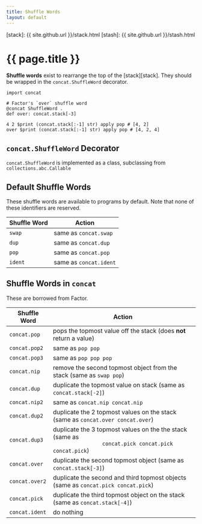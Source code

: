 ```yaml
---
title: Shuffle Words
layout: default
---
```



  [stack]: {{ site.github.url }}/stack.html
  [stash]: {{ site.github.url }}/stash.html

{{ page.title }}
================

**Shuffle words** exist to rearrange the top of the [stack][stack]. They should
be wrapped in the `concat.ShuffleWord` decorator.

    import concat

    # Factor's `over` shuffle word
    @concat ShuffleWord .
    def over: concat.stack[-3]

    4 2 $print (concat.stack[:-1] str) apply pop # [4, 2]
    over $print (concat.stack[:-1] str) apply pop # [4, 2, 4]


`concat.ShuffleWord` Decorator
------------------------------

`concat.ShuffleWord` is implemented as a class, subclassing from
`collections.abc.Callable`

Default Shuffle Words
---------------------

These shuffle words are available to programs by default. Note that none of these
identifiers are reserved.

<table>
    <thead>
        <tr>
            <th>Shuffle Word</th>
            <th>Action</th>
        </tr>
    </thead>
    <tbody>
        <tr>
            <td><code>swap</code></td>
            <td>same as <code>concat.swap</code></td>
        </tr>
        <tr>
            <td><code>dup</code></td>
            <td>same as <code>concat.dup</code></td>
        </tr>
        <tr>
            <td><code>pop</code></td>
            <td>same as <code>concat.pop</code>
            </td>
        </tr>
        <tr>
            <td><code>ident</code></td>
            <td>same as <code>concat.ident</code></td>
        </tr>
    </tbody>
</table>

Shuffle Words in `concat`
-------------------------

These are borrowed from Factor.

<table>
    <thead>
        <tr>
            <th>Shuffle Word</th>
            <th>Action</th>
        </tr>
    </thead>
    <tbody>
        <tr>
            <td><code>concat.pop</code></td>
            <td>pops the topmost value off the stack (does <strong>not</strong>
                return a value)</td>
        <tr>
            <td><code>concat.pop2</code></td>
            <td>same as <code>pop pop</code></td>
        </tr>
        <tr>
            <td><code>concat.pop3</code></td>
            <td>same as <code>pop pop pop</code></td>
        </tr>
        <tr>
            <td><code>concat.nip</code></td>
            <td>remove the second topmost object from the stack (same as
                <code>swap pop</code>)
            </td>
        </tr>
        <tr>
            <td><code>concat.dup</code></td>
            <td>duplicate the topmost value on stack (same as
                <code>concat.stack[-2]</code>)
            </td>
        </tr>
        <tr>
            <td><code>concat.nip2</code></td>
            <td>same as <code>concat.nip concat.nip</code>
            </td>
        </tr>
        <tr>
            <td><code>concat.dup2</code></td>
            <td>duplicate the 2 topmost values on the stack (same as
                <code>concat.over concat.over</code>)
            </td>
        </tr>
        <tr>
            <td><code>concat.dup3</code></td>
            <td>duplicate the 3 topmost values on the the stack (same as
                <code>
                concat.pick concat.pick concat.pick</code>)
            </td>
        </tr>
        <tr>
            <td><code>concat.over</code></td>
            <td>duplicate the second topmost object (same as
                <code>concat.stack[-3]</code>)
            </td>
        </tr>
        <tr>
            <td><code>concat.over2</code></td>
            <td>duplicate the second and third topmost objects (same as
                <code>concat.pick concat.pick</code>)
            </td>
        </tr>
        <tr>
            <td><code>concat.pick</code></td>
            <td>duplicate the third topmost object on the stack (same as
                <code>concat.stack[-4]</code>)
            </td>
        </tr>
        <tr>
            <td><code>concat.ident</code></td>
            <td>do nothing</td>
        </tr>
    </tbody>
</table>
